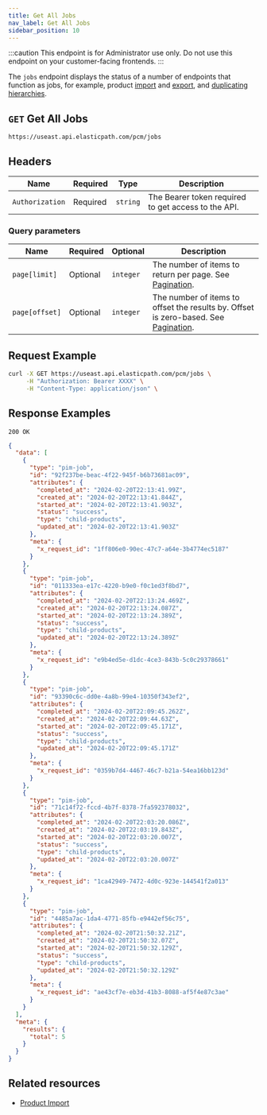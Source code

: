 ```yaml
---
title: Get All Jobs
nav_label: Get All Jobs
sidebar_position: 10
---
```


:::caution
This endpoint is for Administrator use only. Do not use this endpoint on your customer-facing frontends.
:::

The `jobs` endpoint displays the status of a number of endpoints that function as jobs, for example, product [import](/docs/pxm/products/importing-products/overview) and [export](/docs/pxm/products/exporting-products/export-products), and [duplicating hierarchies](/docs/pxm/hierarchies/hierarchies-api/duplicate-a-hierarchy).

## `GET` Get All Jobs

```http
https://useast.api.elasticpath.com/pcm/jobs
```

## Headers

| Name | Required | Type | Description |
| --- | --- | --- | --- |
| `Authorization` | Required | `string` | The Bearer token required to get access to the API. |

### Query parameters

| Name | Required | Optional | Description |
| --- | --- | --- | --- |
| `page[limit]` | Optional | `integer` | The number of items to return per page. See [Pagination](/guides/Getting-Started/api-overview/pagination). |
| `page[offset]` | Optional | `integer` | The number of items to offset the results by. Offset is zero-based. See [Pagination](/guides/Getting-Started/api-overview/pagination). |


## Request Example

```bash
curl -X GET https://useast.api.elasticpath.com/pcm/jobs \
     -H "Authorization: Bearer XXXX" \
     -H "Content-Type: application/json" \
```

## Response Examples

`200 OK`

```json
{
  "data": [
    {
      "type": "pim-job",
      "id": "92f237be-beac-4f22-945f-b6b73681ac09",
      "attributes": {
        "completed_at": "2024-02-20T22:13:41.99Z",
        "created_at": "2024-02-20T22:13:41.844Z",
        "started_at": "2024-02-20T22:13:41.903Z",
        "status": "success",
        "type": "child-products",
        "updated_at": "2024-02-20T22:13:41.903Z"
      },
      "meta": {
        "x_request_id": "1ff806e0-90ec-47c7-a64e-3b4774ec5187"
      }
    },
    {
      "type": "pim-job",
      "id": "011333ea-e17c-4220-b9e0-f0c1ed3f8bd7",
      "attributes": {
        "completed_at": "2024-02-20T22:13:24.469Z",
        "created_at": "2024-02-20T22:13:24.087Z",
        "started_at": "2024-02-20T22:13:24.389Z",
        "status": "success",
        "type": "child-products",
        "updated_at": "2024-02-20T22:13:24.389Z"
      },
      "meta": {
        "x_request_id": "e9b4ed5e-d1dc-4ce3-843b-5c0c29378661"
      }
    },
    {
      "type": "pim-job",
      "id": "93390c6c-dd0e-4a8b-99e4-10350f343ef2",
      "attributes": {
        "completed_at": "2024-02-20T22:09:45.262Z",
        "created_at": "2024-02-20T22:09:44.63Z",
        "started_at": "2024-02-20T22:09:45.171Z",
        "status": "success",
        "type": "child-products",
        "updated_at": "2024-02-20T22:09:45.171Z"
      },
      "meta": {
        "x_request_id": "0359b7d4-4467-46c7-b21a-54ea16bb123d"
      }
    },
    {
      "type": "pim-job",
      "id": "71c14f72-fccd-4b7f-8378-7fa592378032",
      "attributes": {
        "completed_at": "2024-02-20T22:03:20.086Z",
        "created_at": "2024-02-20T22:03:19.843Z",
        "started_at": "2024-02-20T22:03:20.007Z",
        "status": "success",
        "type": "child-products",
        "updated_at": "2024-02-20T22:03:20.007Z"
      },
      "meta": {
        "x_request_id": "1ca42949-7472-4d0c-923e-144541f2a013"
      }
    },
    {
      "type": "pim-job",
      "id": "4485a7ac-1da4-4771-85fb-e9442ef56c75",
      "attributes": {
        "completed_at": "2024-02-20T21:50:32.21Z",
        "created_at": "2024-02-20T21:50:32.07Z",
        "started_at": "2024-02-20T21:50:32.129Z",
        "status": "success",
        "type": "child-products",
        "updated_at": "2024-02-20T21:50:32.129Z"
      },
      "meta": {
        "x_request_id": "ae43cf7e-eb3d-41b3-8088-af5f4e87c3ae"
      }
    }
  ],
  "meta": {
    "results": {
      "total": 5
    }
  }
}
```


## Related resources

- [Product Import](/docs/pxm/products/importing-products/overview)
